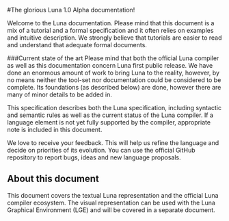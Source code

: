 #The glorious Luna 1.0 Alpha documentation!

Welcome to the Luna documentation. Please mind that this document is a mix of a tutorial and a formal specification and it often relies on examples and intuitive description. We strongly believe that tutorials are easier to read and understand that adequate formal documents.

###Current state of the art
Please mind that both the official Luna compiler as well as this documentation concern Luna first public release. We have done an enormous amount of work to bring Luna to the reality, however, by no means neither the tool-set nor documentation could be considered to be complete. Its foundations (as described below) are done, however there are many of minor details to be added in.

This specification describes both the Luna specification, including syntactic and semantic rules as well as the current status of the Luna compiler. If a language element is not yet fully supported by the compiler, appropriate note is included in this document.

We love to receive your feedback. This will help us refine the language and decide on priorities of its evolution. You can use the official GitHub repository to report bugs, ideas and new language proposals.

## About this document
This document covers the textual Luna representation and the official Luna compiler ecosystem. The visual representation can be used with the Luna Graphical Environment (LGE) and will be covered in a separate document.



















